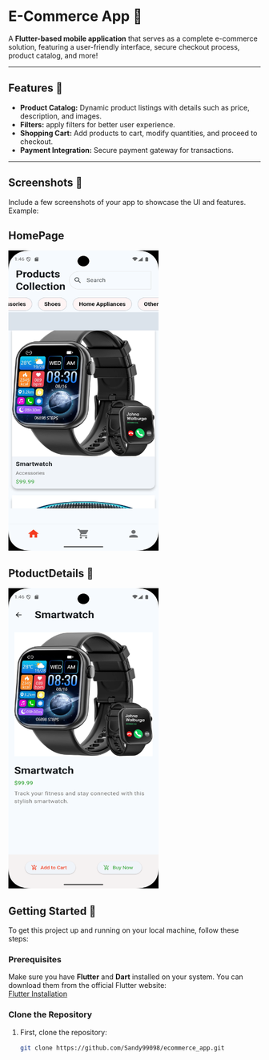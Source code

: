 # E-Commerce App 🛒

A **Flutter-based mobile application** that serves as a complete e-commerce solution, featuring a user-friendly interface, secure checkout process, product catalog, and more!

---

## Features 🚀

- **Product Catalog:** Dynamic product listings with details such as price, description, and images.
- **Filters:** apply filters for better user experience.
- **Shopping Cart:** Add products to cart, modify quantities, and proceed to checkout.
- **Payment Integration:** Secure payment gateway for transactions.

---

## Screenshots 📸

Include a few screenshots of your app to showcase the UI and features. Example:
## HomePage 
<img src="https://github.com/Sandy99098/Ecommerce_App/blob/main/screenshots/Home.png" alt="Home Screen" width="300" height="600">

## PtoductDetails 📸
<img src="https://github.com/Sandy99098/Ecommerce_App/blob/main/screenshots/ProductDetail.png" alt="Product Details Page" width="300" height="600">

## Getting Started 🚗

To get this project up and running on your local machine, follow these steps:

### Prerequisites

Make sure you have **Flutter** and **Dart** installed on your system. You can download them from the official Flutter website:  
[Flutter Installation](https://flutter.dev/docs/get-started/install)

### Clone the Repository

1. First, clone the repository:
   ```bash
   git clone https://github.com/Sandy99098/ecommerce_app.git
